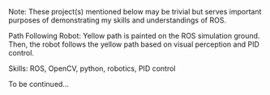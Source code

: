 Note: These project(s) mentioned below may be trivial but serves important purposes of demonstrating my skills and understandings of ROS. 

Path Following Robot: 
Yellow path is painted on the ROS simulation ground. Then, the robot follows the yellow path based on visual perception and PID control. 

Skills: ROS, OpenCV, python, robotics, PID control

To be continued...
